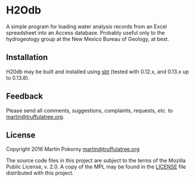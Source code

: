 H2Odb
=====

A simple program for loading water analysis records from an Excel spreadsheet into an Access database. Probably useful only to the hydrogeology group at the New Mexico Bureau of Geology, at best.

Installation
------------

H20db may be built and installed using [sbt](http://www.scala-sbt.org/ "sbt") (tested with 0.12.x, and 0.13.x up to 0.13.8).

Feedback
--------

Please send all comments, suggestions, complaints, requests, *etc.* to <martin@truffulatree.org>.

License
-------

Copyright 2016 Martin Pokorny <martin@truffulatree.org>

The source code files in this project are subject to the terms of the Mozilla Public License, v. 2.0. A copy of the MPL may be found in the [LICENSE](LICENSE) file distributed with this project.
